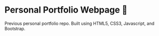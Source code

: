 # Personal Portfolio Webpage :blue_heart:

Previous personal portfolio repo. 
Built using HTML5, CSS3, Javascript, and Bootstrap.

